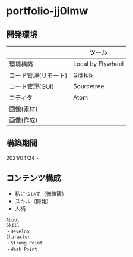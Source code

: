 # portfolio-jj0lmw

## 開発環境
|  | ツール |
| ---- | ---- |
|  環境構築  |  Local by Flywheel  |
|  コード管理(リモート)  |  GitHub  |
|  コード管理(GUI)  |  Sourcetree  |
|  エディタ  |  Atom  |
|  画像(素材)  |    |
|  画像(作成)  |    |

## 構築期間
2021/04/24 ~

## コンテンツ構成
- 私について（価値観）
- スキル（開発）
- 人柄

~~~
About
Skill
・Develop
Character
・Strong Point
・Weak Point
~~~
